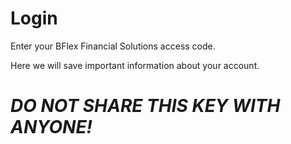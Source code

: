 # Login

Enter your BFlex Financial Solutions access code.

Here we will save important information about your account.

# _DO NOT SHARE THIS KEY WITH ANYONE!_